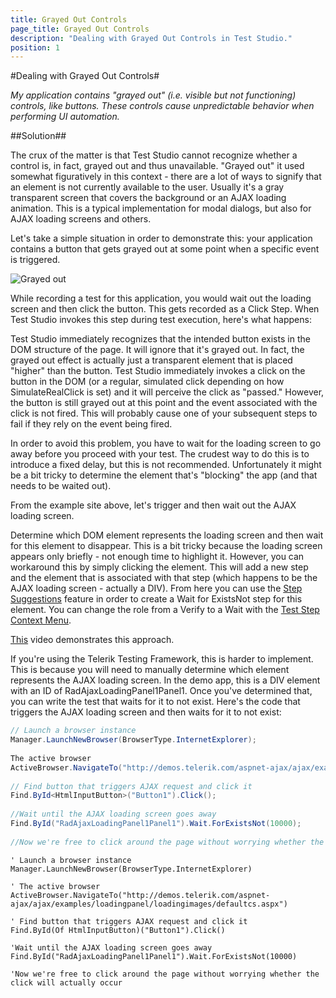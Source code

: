 ```yaml
---
title: Grayed Out Controls
page_title: Grayed Out Controls
description: "Dealing with Grayed Out Controls in Test Studio."
position: 1
---
```

#Dealing with Grayed Out Controls#

*My application contains "grayed out" (i.e. visible but not functioning) controls, like buttons. These controls cause unpredictable behavior when performing UI automation.*

##Solution##

The crux of the matter is that Test Studio cannot recognize whether a control is, in fact, grayed out and thus unavailable. "Grayed out" it used somewhat figuratively in this context - there are a lot of ways to signify that an element is not currently available to the user. Usually it's a gray transparent screen that covers the background or an AJAX loading animation. This is a typical implementation for modal dialogs, but also for AJAX loading screens and others.

Let's take a simple situation in order to demonstrate this: your application contains a button that gets grayed out at some point when a specific event is triggered.

![Grayed out][1]

While recording a test for this application, you would wait out the loading screen and then click the button. This gets recorded as a Click Step. When Test Studio invokes this step during test execution, here's what happens:

Test Studio immediately recognizes that the intended button exists in the DOM structure of the page. It will ignore that it's grayed out. In fact, the grayed out effect is actually just a transparent element that is placed "higher" than the button. Test Studio immediately invokes a click on the button in the DOM (or a regular, simulated click depending on how SimulateRealClick is set) and it will perceive the click as "passed." However, the button is still grayed out at this point and the event associated with the click is not fired. This will probably cause one of your subsequent steps to fail if they rely on the event being fired.

In order to avoid this problem, you have to wait for the loading screen to go away before you proceed with your test. The crudest way to do this is to introduce a fixed delay, but this is not recommended. Unfortunately it might be a bit tricky to determine the element that's "blocking" the app (and that needs to be waited out).

From the example site above, let's trigger and then wait out the AJAX loading screen.

Determine which DOM element represents the loading screen and then wait for this element to disappear. This is a bit tricky because the loading screen appears only briefly - not enough time to highlight it. However, you can workaround this by simply clicking the element. This will add a new step and the element that is associated with that step (which happens to be the AJAX loading screen - actually a DIV). From here you can use the <a href="/getting-started/test-recording/step-suggestions" target="_blank">Step Suggestions</a> feature in order to create a Wait for ExistsNot step for this element. You can change the role from a Verify to a Wait with the <a href="/features/test-maintenance/test-step-context-menu" target="_blank">Test Step Context Menu</a>.

<a href="http://screencast.com/t/xoeTif8LoU8c" target="_blank">This</a> video demonstrates this approach.

If you're using the Telerik Testing Framework, this is harder to implement. This is because you will need to manually determine which element represents the AJAX loading screen. In the demo app, this is a DIV element with an ID of RadAjaxLoadingPanel1Panel1. Once you've determined that, you can write the test that waits for it to not exist. Here's the code that triggers the AJAX loading screen and then waits for it to not exist:

```C#
// Launch a browser instance
Manager.LaunchNewBrowser(BrowserType.InternetExplorer);
 
The active browser
ActiveBrowser.NavigateTo("http://demos.telerik.com/aspnet-ajax/ajax/examples/loadingpanel/loadingimages/defaultcs.aspx");
 
// Find button that triggers AJAX request and click it
Find.ById<HtmlInputButton>("Button1").Click();
 
//Wait until the AJAX loading screen goes away
Find.ById("RadAjaxLoadingPanel1Panel1").Wait.ForExistsNot(10000);
 
//Now we're free to click around the page without worrying whether the click will actually occur
```
```VB
' Launch a browser instance
Manager.LaunchNewBrowser(BrowserType.InternetExplorer)
 
' The active browser
ActiveBrowser.NavigateTo("http://demos.telerik.com/aspnet-ajax/ajax/examples/loadingpanel/loadingimages/defaultcs.aspx")
 
' Find button that triggers AJAX request and click it
Find.ById(Of HtmlInputButton)("Button1").Click()
 
'Wait until the AJAX loading screen goes away
Find.ById("RadAjaxLoadingPanel1Panel1").Wait.ForExistsNot(10000)
 
'Now we're free to click around the page without worrying whether the click will actually occur
```

[1]: /img/advanced-topics/coded-samples/general/grayed-out-controls/fig1.png